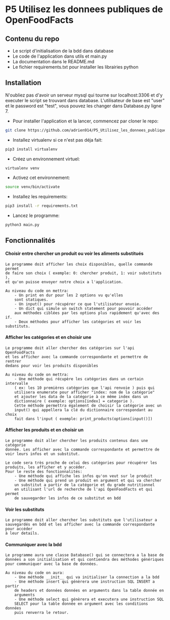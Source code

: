 # P5 Utilisez les donnees publiques de OpenFoodFacts

## Contenu du repo
- Le script d'initialisation de la bdd dans database
- Le code de l'application dans utils et main.py
- La documentation dans le README.md
- Le fichier requirements.txt pour installer les librairies python

## Installation
N'oubliez pas d'avoir un serveur mysql qui tourne sur localhost:3306 et 
d'y executer le script se trouvant dans database.
L'utilisateur de base est "user" et le password est "test", vous pouvez
les changer dans Database.py ligne 7.

- Pour installer l'application et la lancer, commencez par cloner le repo:
```bash
git clone https://github.com/adrien914/P5_Utilisez_les_donnees_publiques_de_OpenFoodFacts.git
```
    
- Installez virtualenv si ce n'est pas déja fait:
```bash
pip3 install virtualenv
```

- Créez un environnement virtuel:
```bash
virtualenv venv
```

- Activez cet environnement:
```bash
source venv/bin/activate
```

- Installez les requirements:
```bash
pip3 install -r requirements.txt
```

- Lancez le programme:
```bash
python3 main.py
```

## Fonctionnalités

#### Choisir entre chercher un produit ou voir les aliments substitués
    Le programme doit afficher les choix disponibles, quelle commande permet
    de faire son choix ( exemple: 0: chercher produit, 1: voir substituts ),
    et qu'on puisse envoyer notre choix a l'application.
    
    Au niveau du code on mettra: 
        - Un print en dur pour les 2 options vu qu'elles 
        sont statiques. 
        - Un input() pour récupérer ce que l'utilisateur envoie.
        - Un dict qui simule un switch statement pour pouvoir accéder
        aux méthodes ciblées par les options plus rapidement qu'avec des if.
        - Deux méthodes pour afficher les catégories et voir les substituts.
    
#### Afficher les catégories et en choisir une
    Le programme doit aller chercher des catégories sur l'api OpenFoodFacts
    et les afficher avec la commande correspondante et permettre de rentrer
    dedans pour voir les produits disponibles
    
    Au niveau du code on mettra:
        - Une méthode qui récupère les catégories dans un certain intervalle
        ( ex: les 10 premières catégories que l'api renvoie ) puis qui
        utilisera enumerate pour afficher "index: nom de la catégorie"
        et ajouter les data de la catégorie à ce même index dans un 
        dictionnaire ( exemple: options[index] = categorie ).
        Cette méthode permettra également de choisir la catégorie avec un
        input() qui appellera la clé du dictionnaire correspondant au choix
        fait dans l'input ( exemple: print_products(options[input()])
  
#### Afficher les produits et en choisir un
    Le programme doit aller chercher les produits contenus dans une catégorie
    donnée. Les afficher avec la commande correspondante et permettre de
    voir leurs infos et un substitut.
    
    Le code sera très proche de celui des catégories pour récupérer les
    produits, les afficher et y accéder.
    Pour le reste des fonctionnalités:
        - Une méthode qui affiche les infos qu'on veut sur le produit
        - Une méthode qui prend un produit en argument et qui va chercher
        un substitut a partir de la catégorie et du grade nutritionnel
        en utilisant l'url de recherche de l'api OpenFoodFacts et qui permet
        de sauvegarder les infos de ce substitut en bdd

#### Voir les substituts
    Le programme doit aller chercher les substituts que l'utilisateur a
    sauvegardés en bdd et les afficher avec la commande correspondante pour accéder
    à leur details.
    
#### Communiquer avec la bdd
    Le programme aura une classe Database() qui se connectera a la base de
    données a son initialisation et qui contiendra des méthodes génériques
    pour communiquer avec la base de données.
    
    Au niveau du code on aura:
        - Une méthode __init__ qui va initialiser la connection a la bdd
        - Une méthode insert qui génèrera une instruction SQL INSERT a partir
        de headers et données données en arguments dans la table donnée en
        arguments
        - Une méthode select qui génèrera et executera une instruction SQL 
        SELECT pour la table donnée en argument avec les conditions données
        puis renverra le retour.
